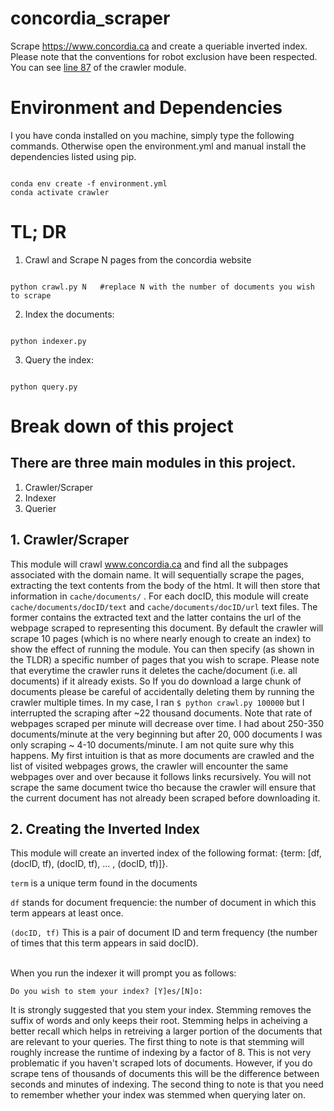 # concordia_scraper

Scrape https://www.concordia.ca and create a queriable inverted index. Please
note that the conventions for robot exclusion have been respected. You can see
[line 87](https://github.com/ribal-aladeeb/concordia_scraper/blob/5b4ee54d904670aa1a8c9e5f1e9b18450607507f/crawl.py#L87)
of the crawler module.

# Environment and Dependencies

I you have conda installed on you machine, simply type the following commands.
Otherwise open the environment.yml and manual install the dependencies listed
using pip.

```

conda env create -f environment.yml
conda activate crawler
```

# TL; DR

1. Crawl and Scrape N pages from the concordia website

```

python crawl.py N   #replace N with the number of documents you wish to scrape
```

2. Index the documents:

```

python indexer.py
```

3. Query the index:

```

python query.py
```

# Break down of this project

## There are three main modules in this project.

1. Crawler/Scraper
2. Indexer
3. Querier

## 1. Crawler/Scraper

This module will crawl www.concordia.ca and find all the subpages associated
with the domain name. It will sequentially scrape the pages, extracting the text
contents from the body of the html. It will then store that information in
`cache/documents/` . For each docID, this module will create
`cache/documents/docID/text` and `cache/documents/docID/url` text files.
The former contains the extracted text and the latter contains the url of the
webpage scraped to representing this document. By default the crawler will
scrape 10 pages (which is no where nearly enough to create an index) to show the
effect of running the module. You can then specify (as shown in the TLDR) a
specific number of pages that you wish to scrape. Please note that everytime the
crawler runs it deletes the cache/document  (i.e. all documents) if it already
exists. So If you do download a large chunk of documents please be careful of
accidentally deleting them by running the crawler multiple times. In my case, I
ran `$ python crawl.py 100000` but I interrupted the scraping after ~22
thousand documents. Note that rate of webpages scraped per minute will decrease
over time. I had about 250-350 documents/minute at the very beginning but after
20, 000 documents I was only scraping ~ 4-10 documents/minute. I am not
quite sure why this happens. My first intuition is that as more documents are
crawled and the list of visited webpages grows, the crawler will encounter the
same webpages over and over because it follows links recursively. You will not
scrape the same document twice tho because the crawler will ensure that the
current document has not already been scraped before downloading it.

## 2. Creating the Inverted Index

This module will create an inverted index of the following format:
{term: [df, (docID, tf), (docID, tf), ... , (docID, tf)]}.

`term` is a unique term found in the documents

`df` stands for document frequencie: the number of document in which this term
appears at least once.

`(docID, tf)` This is a pair of document ID and term frequency (the number of times
that this term appears in said docID).



<br>When you run the indexer it will prompt you as follows:
```
Do you wish to stem your index? [Y]es/[N]o:
```
It is strongly suggested that you stem your index. Stemming removes the suffix
of words and only keeps their root. Stemming helps in acheiving a better recall
which helps in retreiving a larger portion of the documents that are relevant to
your queries. The first thing to note is that stemming will roughly increase the
runtime of indexing by a factor of 8. This is not very problematic if you
haven't scraped lots of documents. However, if you do scrape tens of thousands of
documents this will be the difference between seconds and minutes of indexing.
The second thing to note is that you need to remember whether your index was
stemmed when querying later on.





